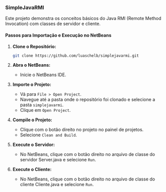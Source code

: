 ### SimpleJavaRMI

Este projeto demonstra os conceitos básicos do Java RMI (Remote Method Invocation) com classes de servidor e cliente.

#### Passos para Importação e Execução no NetBeans

1. **Clone o Repositório:**
   ```bash
   git clone https://github.com/luaschelb/simplejavarmi.git
   ```

2. **Abra o NetBeans:**
   - Inicie o NetBeans IDE.

3. **Importe o Projeto:**
   - Vá para `File > Open Project`.
   - Navegue até a pasta onde o repositório foi clonado e selecione a pasta `simplejavarmi`.
   - Clique em `Open Project`.

4. **Compile o Projeto:**
   - Clique com o botão direito no projeto no painel de projetos.
   - Selecione `Clean and Build`.

5. **Execute o Servidor:**
   - No NetBeans, clique com o botão direito no arquivo de classe do servidor Server.java e selecione `Run`.

6. **Execute o Cliente:**
   - No NetBeans, clique com o botão direito no arquivo de classe do cliente Cliente.java e selecione `Run`.

